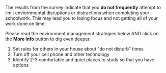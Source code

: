 The results from the survey indicate that you **do not frequently** attempt to limit enviornmental disruptions or distractions when completing your schoolwork. This may lead you to losing focus and not getting all of your work done on time. 

Please read the environment management strategies below AND click on the **More Info** button to dig even deeper. 

1.	Set rules for others in your house about "do not disturb" times
2.	Turn off your cell phone and other technology
3.	Identify 2-3 comfortable and quiet places to study so that you have options
